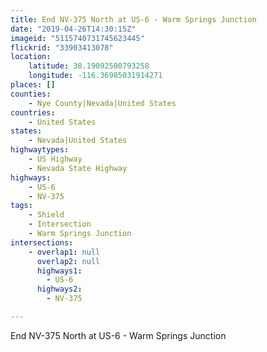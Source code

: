 ```yaml
---
title: End NV-375 North at US-6 - Warm Springs Junction
date: "2019-04-26T14:30:15Z"
imageid: "5115740731745623445"
flickrid: "33903413078"
location:
    latitude: 38.19092500793258
    longitude: -116.36985031914271
places: []
counties:
    - Nye County|Nevada|United States
countries:
    - United States
states:
    - Nevada|United States
highwaytypes:
    - US Highway
    - Nevada State Highway
highways:
    - US-6
    - NV-375
tags:
    - Shield
    - Intersection
    - Warm Springs Junction
intersections:
    - overlap1: null
      overlap2: null
      highways1:
        - US-6
      highways2:
        - NV-375

---
```

End NV-375 North at US-6 - Warm Springs Junction